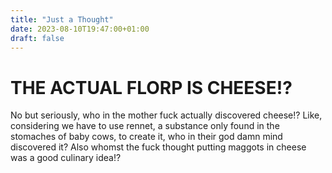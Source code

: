```yaml
---
title: "Just a Thought"
date: 2023-08-10T19:47:00+01:00
draft: false
---
```


# THE ACTUAL FLORP IS CHEESE!?

No but seriously, who in the mother fuck actually discovered cheese!?
Like, considering we have to use rennet, a substance only found in the stomaches of baby cows, to create it, who in their god damn mind discovered it?
Also whomst the fuck thought putting maggots in cheese was a good culinary idea!?
